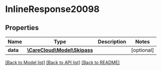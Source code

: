 # InlineResponse20098

## Properties
Name | Type | Description | Notes
------------ | ------------- | ------------- | -------------
**data** | [**\CareCloud\Model\Skipass**](Skipass.md) |  | [optional] 

[[Back to Model list]](../../README.md#documentation-for-models) [[Back to API list]](../../README.md#documentation-for-api-endpoints) [[Back to README]](../../README.md)

